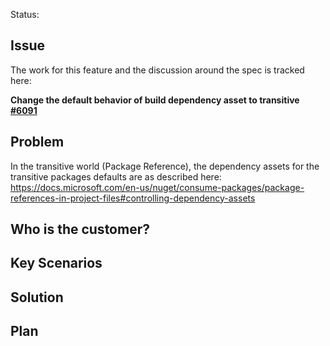 Status:

## Issue
The work for this feature and the discussion around the spec is tracked here:

**Change the default behavior of build dependency asset to transitive [#6091](https://github.com/NuGet/Home/issues/6091)**

## Problem
In the transitive world (Package Reference), the dependency assets for the transitive packages defaults are as described here:
https://docs.microsoft.com/en-us/nuget/consume-packages/package-references-in-project-files#controlling-dependency-assets


## Who is the customer?

## Key Scenarios

## Solution

## Plan
